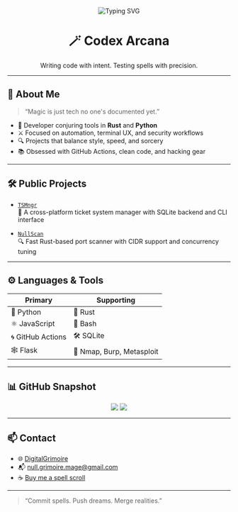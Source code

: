 <p align="center">
  <img src="https://readme-typing-svg.demolab.com?font=Fira+Code&pause=1000&color=8F48F7&center=true&vCenter=true&width=440&lines=Noah+Weeks;Digital+Mage;Rust+and+Python+Dev;TSMngr+%2F+NullScan+Creator;Cybersecurity+Apprentice" alt="Typing SVG" />
</p>

<h1 align="center">🪄 Codex Arcana</h1>
<p align="center">Writing code with intent. Testing spells with precision.</p>

---

## 🧙 About Me

> “Magic is just tech no one's documented yet.”

- 🧠 Developer conjuring tools in **Rust** and **Python**  
- ⚔️ Focused on automation, terminal UX, and security workflows  
- 🔍 Projects that balance style, speed, and sorcery  
- 📚 Obsessed with GitHub Actions, clean code, and hacking gear  

---

## 🛠️ Public Projects

- [`TSMngr`](https://github.com/Nullgrimoire/TSMngr)  
  🧾 A cross-platform ticket system manager with SQLite backend and CLI interface  

- [`NullScan`](https://github.com/Nullgrimoire/NullScan)  
  🔍 Fast Rust-based port scanner with CIDR support and concurrency tuning  

---

## ⚙️ Languages & Tools

| Primary | Supporting |
|--------|------------|
| 🐍 Python | 🦀 Rust |
| ⚛️ JavaScript | 🐚 Bash |
| 🌀 GitHub Actions | 🛠️ SQLite |
| 🕸️ Flask | 🔐 Nmap, Burp, Metasploit |

---

## 📊 GitHub Snapshot

<p align="center">
  <img src="https://github-readme-stats.vercel.app/api/top-langs/?username=Nullgrimoire&layout=compact&theme=tokyonight" />
  <img src="https://github-readme-stats.vercel.app/api?username=Nullgrimoire&show_icons=true&theme=tokyonight" />
</p>

---

## 📫 Contact

- 🌐 [DigitalGrimoire](https://nullgrimoire.github.io/DigitalGrimoire/)  
- 📬 [null.grimoire.mage@gmail.com](mailto:null.grimoire.mage@gmail.com)  
- ☕ [Buy me a spell scroll](https://buymeacoffee.com/nullgrimoire)

---

> “Commit spells. Push dreams. Merge realities.”
